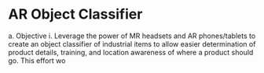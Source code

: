 # AR Object Classifier

a. Objective
i. Leverage the power of MR headsets and AR phones/tablets to create an object classifier of industrial items to allow easier determination of product details, training, and location awareness of where a product should go. This effort wo